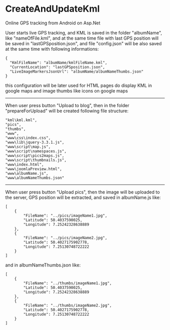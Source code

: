 # CreateAndUpdateKml
 Online GPS tracking from Android on Asp.Net

User starts live GPS tracking, and KML is saved in the folder "albumName", like "nameOfFile.kml", and at the same time file with last GPS position will be saved in "lastGPSposition.json", and file "config.json" will be also saved at the same time with following informations:

```
{
  "KmlFileName": "albumName/kmlFileName.kml",
  "CurrentLocation": "lastGPSposition.json",
  "LiveImageMarkersJsonUrl": "albumName/albumNameThumbs.json"
}
```

this configuration will be later used for HTML pages do display KML in google maps and image thumbs like icons on google maps

***

When user press button "Upload to blog", then in the folder "prepareForUpload" will be created following file structure:

```
"kml\kml.kml",
"pics",
"thumbs",
"www",
"www\css\index.css",
"www\lib\jquery-3.3.1.js",
"www\script\map.js",
"www\script\namespaces.js",
"www\script\pics2maps.js",
"www\script\thumbnails.js",
"www\index.html",
"www\joomlaPreview.html",
"www\albumName.js",
"www\albumNameThumbs.json"
```

***

When user press button "Upload pics", then the image will be uploaded to the server, GPS position will be extracted, and saved in albumName.js like:

```
[
    {
        "FileName": "../pics/imageName1.jpg",
        "Latitude": 50.4037590025,
        "Longitude": 7.25242328638889
    },
    {
        "FileName": "../pics/imageName2.jpg",
        "Latitude": 50.4027175902778,
        "Longitude": 7.25130748722222
    }
]
```

and in albumNameThumbs.json like:

```
[
    {
        "FileName": "../thumbs/imageName1.jpg",
        "Latitude": 50.4037590025,
        "Longitude": 7.25242328638889
    },
    {
        "FileName": "../thumbs/imageName2.jpg",
        "Latitude": 50.4027175902778,
        "Longitude": 7.25130748722222
    }
]
```
